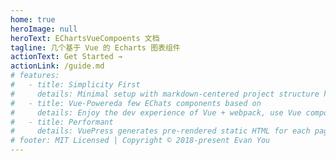 ```yaml
---
home: true
heroImage: null
heroText: EChartsVueCompoents 文档
tagline: 几个基于 Vue 的 Echarts 图表组件
actionText: Get Started →
actionLink: /guide.md
# features:
#   - title: Simplicity First
#     details: Minimal setup with markdown-centered project structure helps you focus on writing.
#   - title: Vue-Powereda few EChats components based on
#     details: Enjoy the dev experience of Vue + webpack, use Vue components in markdown, and develop custom themes with Vue.
#   - title: Performant
#     details: VuePress generates pre-rendered static HTML for each page, and runs as an SPA once a page is loaded.
# footer: MIT Licensed | Copyright © 2018-present Evan You
---
```

